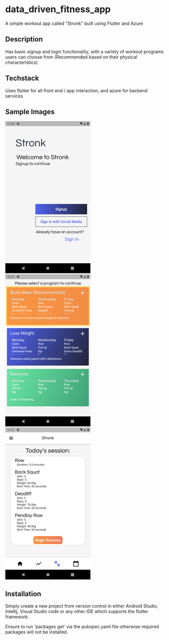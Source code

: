 # data_driven_fitness_app
A simple workout app called "Stronk" built using Flutter and Azure

## Description
Has basic signup and login functionality, with a variety of workout programs users can choose from (Recommended based on their physical characteristics)

## Techstack
Uses flutter for all front end / app interaction, and azure for backend services

## Sample Images
![Home screen](/images/homescreenshot.png)
![Program selection screen](/images/programscreenshot.png)
![Workout overview screen](/images/workoutscreenshot.png)

## Installation
Simply create a new project from version control in either Android Studio, Intellij, Visual Studio code or any other IDE which supports the flutter framework.

Ensure to run 'packages get' via the pubspec.yaml file otherwise required packages will not be installed.
